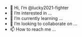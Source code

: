 - 👋 Hi, I’m @lucky2021-fighter
- 👀 I’m interested in ...
- 🌱 I’m currently learning ...
- 💞️ I’m looking to collaborate on ...
- 📫 How to reach me ...

<!---
lucky2021-fighter/lucky2021-fighter is a ✨ special ✨ repository because its `README.md` (this file) appears on your GitHub profile.
You can click the Preview link to take a look at your changes.
--->
